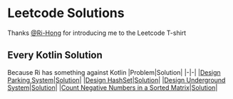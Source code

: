 # Leetcode Solutions
Thanks [@Ri-Hong](https://github.com/Ri-Hong) for introducing me to the Leetcode T-shirt

## Every Kotlin Solution
Because Ri has something against Kotlin
|Problem|Solution|
|-|-|
|[Design Parking System](https://leetcode.com/problems/design-parking-system/)|[Solution](./Daily%20Challenge/2023-05-29/ParkingSystem.kt)|
|[Design HashSet](https://leetcode.com/problems/design-hashset/)|[Solution](./Daily%20Challenge/2023-05-30/MyHashSet.kt)|
|[Design Underground System](https://leetcode.com/problems/design-underground-system/)|[Solution](./Daily%20Challenge/2023-05-31/UndergroundSystem.kt)|
|[Count Negative Numbers in a Sorted Matrix](https://leetcode.com/problems/count-negative-numbers-in-a-sorted-matrix/)|[Solution](./Daily%20Challenge/2023-06-08/Solution.kt)|
